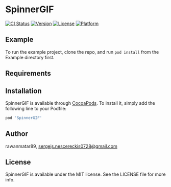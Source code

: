 # SpinnerGIF

[![CI Status](https://img.shields.io/travis/rawanmatar89/SpinnerGIF.svg?style=flat)](https://travis-ci.org/rawanmatar89/SpinnerGIF)
[![Version](https://img.shields.io/cocoapods/v/SpinnerGIF.svg?style=flat)](https://cocoapods.org/pods/SpinnerGIF)
[![License](https://img.shields.io/cocoapods/l/SpinnerGIF.svg?style=flat)](https://cocoapods.org/pods/SpinnerGIF)
[![Platform](https://img.shields.io/cocoapods/p/SpinnerGIF.svg?style=flat)](https://cocoapods.org/pods/SpinnerGIF)

## Example

To run the example project, clone the repo, and run `pod install` from the Example directory first.

## Requirements

## Installation

SpinnerGIF is available through [CocoaPods](https://cocoapods.org). To install
it, simply add the following line to your Podfile:

```ruby
pod 'SpinnerGIF'
```

## Author

rawanmatar89, sergejs.nescereckis0728@gmail.com

## License

SpinnerGIF is available under the MIT license. See the LICENSE file for more info.
